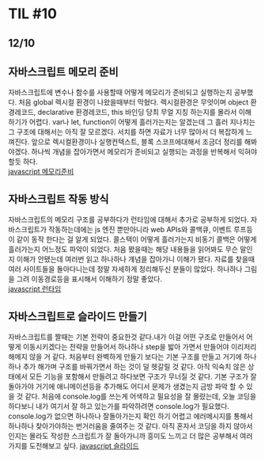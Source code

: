 # TIL #10
## 12/10

## 자바스크립트 메모리 준비
자바스크립트에 변수나 함수를 사용할때 어떻게 메모리가 준비되고 실행하는지 공부했다. 처음 global 렉시컬 환경이 나왔을때부터 막혔다. 렉시컬환경은 무엇이며 object 환경레코드, declarative 환경레코드, this 바인딩 당최 무얼 지칭  하는지를 몰라서 이해하기가 어렵다. var나 let, function이 어떻게 흘러가는지는 알겠는데 그 흘러 지나치는 그 구조에 대해서는 아직 잘 모르겠다. 서치를 하면 자료가 너무 많아서 더 복잡하게 느껴진다. 앞으로 렉시컬환경이나 실행컨텍스트, 블록 스코프에대해서 조금더 정리를 해봐야겠다. 하나씩 개념을 잡아가면서 메모리가 준비되고 실행되는 과정을 반복해서 익혀야 할듯 하다.   
[javascript 메모리준비](https://github.com/mrlee323/TIL/blob/main/js/memory_ready.md)

## 자바스크립트 작동 방식
자바스크립트의 메모리 구조를 공부하다가 런타임에 대해서 추가로 공부하게 되었다. 자바스크립트가 작동하는데에는 js 엔진 뿐만아니라 web APIs와 콜백큐, 이벤트 루프등이 같이 동작 한다는 걸 알게 되었다. 콜스택이 어떻게 흘러가는지 비동기 콜백은 어떻게 흘러가는지 어느정도 파악이 되었다. 처음 봤을때는 해당 내용들을 읽어봐도 무슨 말인지 이해가 안됐는데 여러번 읽고 하나하나 걔념을 잡아가니 이해가 됐다. 자료를 찾을때 여러 사이트들을 돌아다니는데 정말 자세하게 정리해두신 분들이 많았다. 하나하나 그림을 그려 이동경로등을 표시해서 이해하기 정말 좋았다.  
[javascript 런타임](https://github.com/mrlee323/TIL/blob/main/js/js_works.md)

## 자바스크립트로 슬라이드 만들기 
자바스크립트를 짤때는 기본 전략이 중요한것 같다.내가 이걸 어떤 구조로 만들어서 어떻게 이동시키겠다는 전략을 만들어서 하나하나 step을 밟아 가면서 만들어야 이리저리 해메지 않을 거 같다. 처음부터 완벽하게 만들기 보다는 기본 구조를 만들고 거기에 하나하나 추가 해가며 구조를 바꿔가면서 하는 것이 덜 헷갈릴 것 같다. 아직 익숙치 않은 상태에서 모든 기능을 포함해서 만들려고 하다보면 구조가 무너질 것 같다. 기본 구조가 잘 돌아가야 거기에 애니메이션등을 추가해도 어디서 문제가 생겼는지 금방 파악 할 수 있을 것 같다. 처음에 console.log를 쓰는게 어색하고 필요성을 잘 몰랐는데, 오늘 코딩을 하다보니 내가 여기서 잘 하고 있는가를 파악하려면 console.log가 필요했다. console.log가 없으면 하나하나 잘돌아가는지 확인 하기 어렵고 에러메시지를 통해서 하나하나 찾아가야하는 번거러움을 줄여주는 것 같다. 아직 혼자서 코딩을 하지 않아서 인지는 몰라도 작성한 스크립트가 잘 돌아가니까 흥미도 느끼고 더 많은 공부해서 여러가지를 도전해보고 싶다.
[javascript 슬라이드](https://github.com/mrlee323/TIL/blob/main/js/js_slide.md)


